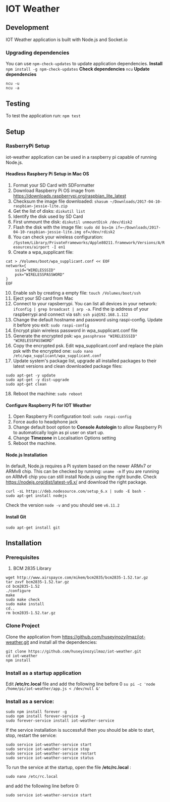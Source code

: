 # IOT Weather

## Development
IOT Weather application is built with Node.js and Socket.io
### Upgrading dependencies
You can use ```npm-check-updates``` to update application dependencies.
**Install**
```npm install -g npm-check-updates```
**Check dependencies**
```ncu```
**Update dependencies**
```
ncu -u
ncu -a
```

## Testing
To test the application run:
```npm test```
## Setup

### RasberryPi Setup
iot-weather application can be used in a raspberry pi capable of running Node.js.
#### Headless Raspbery Pi Setup in Mac OS
1. Format your SD Card with SDFormatter
2. Download Raspberry Pi OS image from https://downloads.raspberrypi.org/raspbian_lite_latest
3. Checksum the image file downloaded: ```shasum ~/Downloads/2017-04-10-raspbian-jessie-lite.zip```
4. Get the list of disks: ```diskutil list```
5. Identify the disk used by SD Card
6. First unmount the disk: ```diskutil unmountDisk /dev/disk2```
7. Flash the disk with the image file: ```sudo dd bs=1m if=~/Downloads/2017-04-10-raspbian-jessie-lite.img of=/dev/rdisk2```
8. You can check your wireless configuration: ```/System/Library/PrivateFrameworks/Apple80211.framework/Versions/A/Resources/airport -I en1```
9. Create a wpa_supplicant file:
```
cat > /Volumes/boot/wpa_supplicant.conf << EOF
network={
    ssid="WIRELESSSID"
    psk="WIRELESSPASSWORD"
}
EOF
```
10. Enable ssh by creating a empty file: ```touch /Volumes/boot/ssh```
11. Eject your SD card from Mac
12. Connect to your rapsberrypi. You can list all devices in your network: ```ifconfig | grep broadcast | arp -a```. Find the ip address of your raspberrypi and connect via ssh: ```ssh pi@192.168.1.112```
13. Change the default hostname and password using raspi-config. Update it before you exit: ```sudo raspi-config```
14. Encrypt plain wireless password in wpa_supplicant.conf file
15. Generate the encrypted psk: ```wpa_passphrase "WIRELESSSID" "WIRELESSPASSWORD"```
16. Copy the encrypted psk. Edit wpa_supplicant.conf and replace the plain psk with the encrypted one: ```sudo nano /etc/wpa_supplicant/wpa_supplicant.conf```
17. Update system's package list, upgrade all installed packages to their latest versions and clean downloaded package files:
```
sudo apt-get -y update
sudo apt-get -y dist-upgrade
sudo apt-get clean
```
18. Reboot the machine: ```sudo reboot```
#### Configure Raspberry Pi for IOT Weather
1. Open Raspberry Pi configuration tool: ```sudo raspi-config```
2. Force audio to headphone jack
3. Change default boot option to **Console Autologin** to allow Raspberry Pi to automatically login as pi user on start up.
4. Change **Timezone** in Localisation Options setting
5. Reboot the machine.

#### Node.js Installation
In default, Node.js requires a Pi system based on the newer ARMv7 or ARMv8 chip. This can be checked by running:
```uname -m```
If you are running on ARMv6 chip you can still install Node.js using the right bundle. Check https://nodejs.org/dist/latest-v6.x/ and download the right package.
```
curl -sL https://deb.nodesource.com/setup_6.x | sudo -E bash -
sudo apt-get install nodejs
```
Check the version ```node -v``` and you should see ```v6.11.2```

#### Install Git
```
sudo apt-get install git
```

## Installation
### Prerequisites
1. BCM 2835 Library
```
wget http://www.airspayce.com/mikem/bcm2835/bcm2835-1.52.tar.gz
tar zxvf bcm2835-1.52.tar.gz
cd bcm2835-1.52
./configure
make
sudo make check
sudo make install
cd..
rm bcm2835-1.52.tar.gz
```
### Clone Project
Clone the application from https://github.com/huseyinozyilmaz/iot-weather.git and install all the dependencies:
```
git clone https://github.com/huseyinozyilmaz/iot-weather.git
cd iot-weather
npm install
```
### Install as a startup application
Edit **/etc/rc.local** file and add the following line before 0
```su pi -c 'node /home/pi/iot-weather/app.js < /dev/null &'```

### Install as a service:
```
sudo npm install forever -g
sudo npm install forever-service -g
sudo forever-service install iot-weather-service
```
If the service installation is successfull then you should be able to start, stop, restart the service:
```
sudo service iot-weather-service start
sudo service iot-weather-service stop
sudo service iot-weather-service restart
sudo service iot-weather-service status
```
To run the service at the startup, open the file **/etc/rc.local** :
```
sudo nano /etc/rc.local
```
and add the following line before 0:
```
sudo service iot-weather-service start
```
